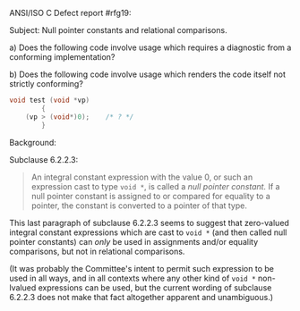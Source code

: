 ANSI/ISO C Defect report #rfg19:

Subject: Null pointer constants and relational comparisons.

a) Does the following code involve usage which requires a diagnostic from a
conforming implementation?

b) Does the following code involve usage which renders the code itself not
strictly conforming?

```c
void test (void *vp)
        {
 	(vp > (void*)0);	/* ? */
        }
```

Background:

Subclause 6.2.2.3:

> An integral constant expression with the value 0, or such an expression cast to
> type `void *`, is called a *null pointer constant.* If a null pointer constant
> is assigned to or compared for equality to a pointer, the constant is converted
> to a pointer of that type.

This last paragraph of subclause 6.2.2.3 seems to suggest that zero-valued
integral constant expressions which are cast to `void *` (and then called null
pointer constants) can *only* be used in assignments and/or equality
comparisons, but not in relational comparisons.

(It was probably the Committee's intent to permit such expression to be used in
all ways, and in all contexts where any other kind of `void *` non-lvalued
expressions can be used, but the current wording of subclause 6.2.2.3 does not
make that fact altogether apparent and unambiguous.)
